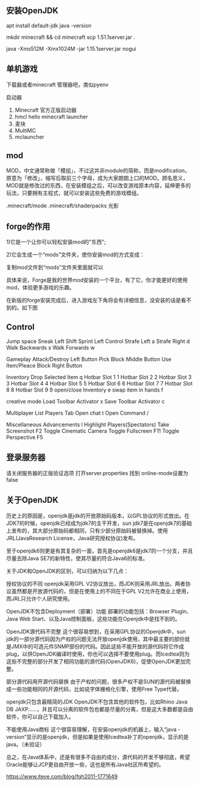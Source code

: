 ## 安装OpenJDK

apt install default-jdk
java -version

mkdir  minecraft && cd minecraft
scp 1.51.1server.jar .

java -Xms512M -Xmx1024M -jar 1.15.1server.jar nogui

## 单机游戏

下载器或者minecraft 管理器吧，类似pyenv

启动器
1. Minecraft 官方正版启动器
1. hmcl
    hello minecraft launcher
1. 麦块
1. MultiMC
1. mclauncher

## mod

MOD，中文通常称做「模组」，不过这并非module的简称，而是modification，原意为「修改」，缩写后取前三个字母，成为大家朗朗上口的MOD。顾名思义，MOD就是修改过的东西，在安装模组之后，可以改变游戏原本内容，延伸更多的玩法，只要拥有主程式，就可以安装这些免费的游戏模组。

.minecraft/mode
.minecraft/shaderpacks  光影


## forge的作用

1)它是一个让你可以轻松安装mod的"东西";

2)它会生成一个“mods”文件夹，使你安装mod的方式变成：

复制mod文件到“mods”文件夹里面就可以

具体来说，Forge是我的世界mod安装的一个平台，有了它，你才能更好的使用mod，体验更多游戏的乐趣。

在新版的forge安装完成后，进入游戏左下角将会有详细信息，没安装的话是看不到的。如下图




## Control

Jump            space
Sneak           Left Shift
Sprint          Left Control
Strafe Left     a
Strafe Right    d
Walk Backwards  s
Walk Forwards   w


Gameplay
Attack/Destroy          Left Button
Pick Block              Middle Button
Use Item/Pleace Block   Right Button

Inventory
Drop Selected Item      q
Hotbar Slot 1           1
Hotbar Slot 2           2
Hotbar Slot 3           3
Hotbar Slot 4           4
Hotbar Slot 5           5
Hotbar Slot 6           6
Hotbar Slot 7           7
Hotbar Slot 8           8
Hotbar Slot 9           9
open/close Inventory    e
swap item in hands      f

creative mode
Load Toolbar Activator  x
Save Toolbar Activator  c



Multiplayer
List Players            Tab
Open chat               t
Open Command            /

Miscellaneous
Advancements                    l
Highlight Players(Spectators)
Take Screenshot                 F2
Toggle Cinematic Camera
Toggle Fullscreen               F11
Toggle Perspective              F5




## 登录服务器
请关闭服务器的正版验证选项 打开server.properties 找到 online-mode设置为false




## 关于OpenJDK

历史上的原因是，openjdk是jdk的开放原始码版本，以GPL协议的形式放出。在JDK7的时候，openjdk已经成为jdk7的主干开发，sun jdk7是在openjdk7的基础上发布的，其大部分原始码都相同，只有少部分原始码被替换掉。使用JRL(JavaResearch License，Java研究授权协议)发布。

至于openjdk6则更是有其复杂的一面，首先是openjdk6是jdk7的一个分支，并且尽量去除Java SE7的新特性，使其尽量的符合Java6的标准。

关于JDK和OpenJDK的区别，可以归纳为以下几点：

授权协议的不同
openjdk采用GPL V2协议放出，而JDK则采用JRL放出。两者协议虽然都是开放源代码的，但是在使用上的不同在于GPL V2允许在商业上使用，而JRL只允许个人研究使用。

OpenJDK不包含Deployment（部署）功能
部署的功能包括：Browser Plugin、Java Web Start、以及Java控制面板，这些功能在Openjdk中是找不到的。

OpenJDK源代码不完整
这个很容易想到，在采用GPL协议的Openjdk中，sun jdk的一部分源代码因为产权的问题无法开放openjdk使用，其中最主要的部份就是JMX中的可选元件SNMP部份的代码。因此这些不能开放的源代码将它作成plug，以供OpenJDK编译时使用，你也可以选择不要使用plug。而Icedtea则为这些不完整的部分开发了相同功能的源代码(OpenJDK6)，促使OpenJDK更加完整。

部分源代码用开源代码替换
由于产权的问题，很多产权不是SUN的源代码被替换成一些功能相同的开源代码，比如说字体栅格化引擎，使用Free Type代替。

openjdk只包含最精简的JDK
OpenJDK不包含其他的软件包，比如Rhino Java DB JAXP……，并且可以分离的软件包也都是尽量的分离，但是这大多数都是自由软件，你可以自己下载加入。

不能使用Java商标
这个很容易理解，在安装openjdk的机器上，输入“java -version”显示的是openjdk，但是如果是使用Icedtea补丁的openjdk，显示的是java。（未验证）

总之，在Java体系中，还是有很多不自由的成分，源代码的开发不够彻底，希望Oracle能够让JCP更自由开放一些，这也是所有Java社区所希望的。


https://www.iteye.com/blog/fgh2011-1771649
